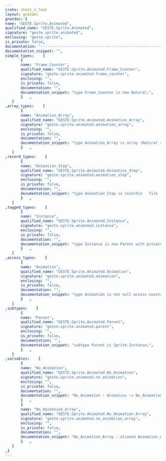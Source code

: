```yaml
---
crate: shoot_n_loot
layout: gnatdoc
gnatdoc: {
name: "GESTE.Sprite.Animated",
qualified_name: "GESTE.Sprite.Animated",
signature: "geste.sprite.animated",
enclosing: "geste.sprite",
is_private: false,
documentation: "----------------------------------------------------------------------------\n                                                                          --\n                                   GESTE                                  --\n                                                                          --\n                    Copyright (C) 2019 Fabien Chouteau                    --\n                                                                          --\n                                                                          --\n  Redistribution and use in source and binary forms, with or without      --\n  modification, are permitted provided that the following conditions are  --\n  met:                                                                    --\n     1. Redistributions of source code must retain the above copyright    --\n        notice, this list of conditions and the following disclaimer.     --\n     2. Redistributions in binary form must reproduce the above copyright --\n        notice, this list of conditions and the following disclaimer in   --\n        the documentation and/or other materials provided with the        --\n        distribution.                                                     --\n     3. Neither the name of the copyright holder nor the names of its     --\n        contributors may be used to endorse or promote products derived   --\n        from this software without specific prior written permission.     --\n                                                                          --\n   THIS SOFTWARE IS PROVIDED BY THE COPYRIGHT HOLDERS AND CONTRIBUTORS    --\n   \"AS IS\" AND ANY EXPRESS OR IMPLIED WARRANTIES, INCLUDING, BUT NOT      --\n   LIMITED TO, THE IMPLIED WARRANTIES OF MERCHANTABILITY AND FITNESS FOR  --\n   A PARTICULAR PURPOSE ARE DISCLAIMED. IN NO EVENT SHALL THE COPYRIGHT   --\n   HOLDER OR CONTRIBUTORS BE LIABLE FOR ANY DIRECT, INDIRECT, INCIDENTAL, --\n   SPECIAL, EXEMPLARY, OR CONSEQUENTIAL DAMAGES (INCLUDING, BUT NOT       --\n   LIMITED TO, PROCUREMENT OF SUBSTITUTE GOODS OR SERVICES; LOSS OF USE,  --\n   DATA, OR PROFITS; OR BUSINESS INTERRUPTION) HOWEVER CAUSED AND ON ANY  --\n   THEORY OF LIABILITY, WHETHER IN CONTRACT, STRICT LIABILITY, OR TORT    --\n   (INCLUDING NEGLIGENCE OR OTHERWISE) ARISING IN ANY WAY OUT OF THE USE  --\n   OF THIS SOFTWARE, EVEN IF ADVISED OF THE POSSIBILITY OF SUCH DAMAGE.   --\n                                                                          --\n----------------------------------------------------------------------------",
documentation_snippet: "",
simple_types:    [
       {
       name: "Frame_Counter",
       qualified_name: "GESTE.Sprite.Animated.Frame_Counter",
       signature: "geste.sprite.animated.frame_counter",
       enclosing: "",
       is_private: false,
       documentation: "",
       documentation_snippet: "type Frame_Counter is new Natural;",
       }   ,
   ]
,array_types:    [
       {
       name: "Animation_Array",
       qualified_name: "GESTE.Sprite.Animated.Animation_Array",
       signature: "geste.sprite.animated.animation_array",
       enclosing: "",
       is_private: false,
       documentation: "",
       documentation_snippet: "type Animation_Array is array (Natural range <>) of Animation_Step;",
       }   ,
   ]
,record_types:    [
       {
       name: "Animation_Step",
       qualified_name: "GESTE.Sprite.Animated.Animation_Step",
       signature: "geste.sprite.animated.animation_step",
       enclosing: "",
       is_private: false,
       documentation: "",
       documentation_snippet: "type Animation_Step is record\n   Tile      : GESTE_Config.Tile_Index;\n   Frame_Cnt : Frame_Counter;\nend record;",
       }   ,
   ]
,tagged_types:    [
       {
       name: "Instance",
       qualified_name: "GESTE.Sprite.Animated.Instance",
       signature: "geste.sprite.animated.instance",
       enclosing: "",
       is_private: false,
       documentation: "",
       documentation_snippet: "type Instance is new Parent with private;",
       }   ,
   ]
,access_types:    [
       {
       name: "Animation",
       qualified_name: "GESTE.Sprite.Animated.Animation",
       signature: "geste.sprite.animated.animation",
       enclosing: "",
       is_private: false,
       documentation: "",
       documentation_snippet: "type Animation is not null access constant Animation_Array;",
       }   ,
   ]
,subtypes:    [
       {
       name: "Parent",
       qualified_name: "GESTE.Sprite.Animated.Parent",
       signature: "geste.sprite.animated.parent",
       enclosing: "",
       is_private: false,
       documentation: "",
       documentation_snippet: "subtype Parent is Sprite.Instance;",
       }   ,
   ]
,variables:    [
       {
       name: "No_Animation",
       qualified_name: "GESTE.Sprite.Animated.No_Animation",
       signature: "geste.sprite.animated.no_animation",
       enclosing: "",
       is_private: false,
       documentation: "",
       documentation_snippet: "No_Animation : Animation := No_Animation_Array'Access;",
       }   ,
       {
       name: "No_Animation_Array",
       qualified_name: "GESTE.Sprite.Animated.No_Animation_Array",
       signature: "geste.sprite.animated.no_animation_array",
       enclosing: "",
       is_private: false,
       documentation: "",
       documentation_snippet: "No_Animation_Array : aliased Animation_Array :=\n  (1 .. 0 => (GESTE_Config.No_Tile,\n              Frame_Counter'Last));",
       }   ,
   ]
,}
---
```

